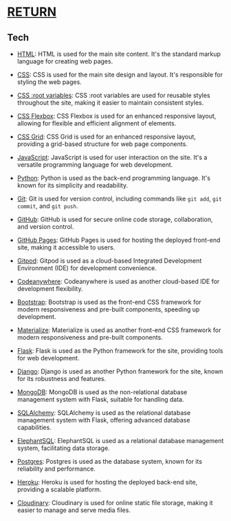 # [RETURN](../README.md?tab=readme-ov-file#-documentation-index-legacy)

## Tech

- [HTML](https://en.wikipedia.org/wiki/HTML): HTML is used for the main site content. It's the standard markup language for creating web pages.

- [CSS](https://en.wikipedia.org/wiki/CSS): CSS is used for the main site design and layout. It's responsible for styling the web pages.

- [CSS :root variables](https://www.w3schools.com/css/css3_variables.asp): CSS :root variables are used for reusable styles throughout the site, making it easier to maintain consistent styles.

- [CSS Flexbox](https://www.w3schools.com/css/css3_flexbox.asp): CSS Flexbox is used for an enhanced responsive layout, allowing for flexible and efficient alignment of elements.

- [CSS Grid](https://www.w3schools.com/css/css_grid.asp): CSS Grid is used for an enhanced responsive layout, providing a grid-based structure for web page components.

- [JavaScript](https://www.javascript.com): JavaScript is used for user interaction on the site. It's a versatile programming language for web development.

- [Python](https://www.python.org): Python is used as the back-end programming language. It's known for its simplicity and readability.

- [Git](https://git-scm.com): Git is used for version control, including commands like `git add`, `git commit`, and `git push`.

- [GitHub](https://github.com): GitHub is used for secure online code storage, collaboration, and version control.

- [GitHub Pages](https://pages.github.com): GitHub Pages is used for hosting the deployed front-end site, making it accessible to users.

- [Gitpod](https://gitpod.io): Gitpod is used as a cloud-based Integrated Development Environment (IDE) for development convenience.

- [Codeanywhere](https://codeanywhere.com): Codeanywhere is used as another cloud-based IDE for development flexibility.

- [Bootstrap](https://getbootstrap.com): Bootstrap is used as the front-end CSS framework for modern responsiveness and pre-built components, speeding up development.

- [Materialize](https://materializecss.com): Materialize is used as another front-end CSS framework for modern responsiveness and pre-built components.

- [Flask](https://flask.palletsprojects.com): Flask is used as the Python framework for the site, providing tools for web development.

- [Django](https://www.djangoproject.com): Django is used as another Python framework for the site, known for its robustness and features.

- [MongoDB](https://www.mongodb.com): MongoDB is used as the non-relational database management system with Flask, suitable for handling data.

- [SQLAlchemy](https://www.sqlalchemy.org): SQLAlchemy is used as the relational database management system with Flask, offering advanced database capabilities.

- [ElephantSQL](https://www.elephantsql.com/): ElephantSQL is used as a relational database management system, facilitating data storage.

- [Postgres](https://www.postgresql.org/): Postgres is used as the database system, known for its reliability and performance.

- [Heroku](https://www.heroku.com): Heroku is used for hosting the deployed back-end site, providing a scalable platform.

- [Cloudinary](https://cloudinary.com): Cloudinary is used for online static file storage, making it easier to manage and serve media files.
